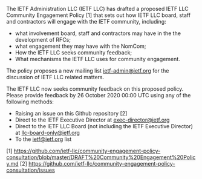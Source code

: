 The IETF Administration LLC (IETF LLC) has drafted a proposed IETF LLC Community Engagement Policy [1] that sets out how IETF LLC board, staff and contractors will engage with the IETF community, including:
 
* what involvement board, staff and contractors may have in the the development of RFCs;
* what engagement they may have with the NomCom; 
* How the IETF LLC seeks community feedback;
* What mechanisms the IETF LLC uses for community engagement.

The policy proposes a new mailing list ietf-admin@ietf.org for the discussion of IETF LLC related matters.

The IETF LLC now seeks community feedback on this proposed policy.  Please provide feedback by 26 October 2020 00:00 UTC using any of the following methods:

* Raising an issue on this Github repository [2]
* Direct to the IETF Executive Director at exec-director@ietf.org
* Direct to the IETF LLC Board (not including the IETF Executive Director) at llc-board-only@ietf.org
* To the ietf@ietf.org list

[1] https://github.com/ietf-llc/community-engagement-policy-consultation/blob/master/DRAFT%20Community%20Engagement%20Policy.md
[2] https://github.com/ietf-llc/community-engagement-policy-consultation/issues